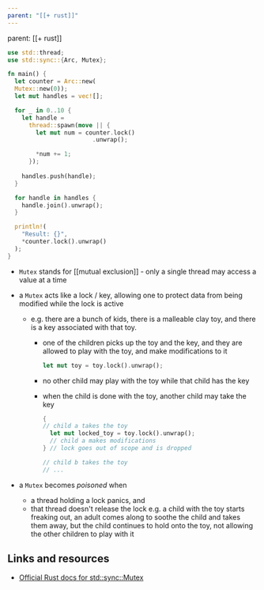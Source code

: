 ```yaml
---
parent: "[[+ rust]]"
---
```

parent: [[+ rust]]

```rust
use std::thread;
use std::sync::{Arc, Mutex};

fn main() {
  let counter = Arc::new(
  Mutex::new(0));
  let mut handles = vec![];

  for _ in 0..10 {
    let handle = 
      thread::spawn(move || {
        let mut num = counter.lock()
                        .unwrap();

        *num += 1;
      });
    
    handles.push(handle);
  }

  for handle in handles {
    handle.join().unwrap();
  }

  println!(
    "Result: {}",
    *counter.lock().unwrap()
  );
}
```

- `Mutex` stands for [[mutual exclusion]] - only a single thread may access a value at a time
- a `Mutex` acts like a lock / key, allowing one to protect data from being
  modified while the lock is active

  - e.g. there are a bunch of kids, there is a malleable clay toy, and there
    is a key associated with that toy.

    - one of the children picks up the toy and the key, and they are allowed
      to play with the toy, and make modifications to it
      ```rust
      let mut toy = toy.lock().unwrap();
      ```
    - no other child may play with the toy while that child has the key
    - when the child is done with the toy, another child may take the key

      ```rust
      {
      // child a takes the toy
      	let mut locked_toy = toy.lock().unwrap();
      	// child a makes modifications
      } // lock goes out of scope and is dropped

      // child b takes the toy
      // ...
      ```

- a `Mutex` becomes _poisoned_ when
  - a thread holding a lock panics, and
  - that thread doesn't release the lock
	  e.g. a child with the toy starts freaking out, an adult comes along to soothe ​the child and takes them away, but the child continues to hold onto the toy, not allowing the other children to play with it

## Links and resources

- [Official Rust docs for std::sync::Mutex](http://doc.rust-lang.org/1.72.1/std/sync/struct.Mutex.html)
